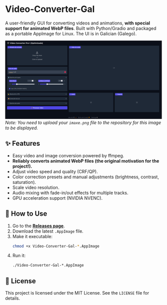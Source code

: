 # Video-Converter-Gal

A user-friendly GUI for converting videos and animations, **with special support for animated WebP files**. Built with Python/Gradio and packaged as a portable AppImage for Linux. The UI is in Galician (Galego).

![Screenshot of the app](imaxe.png)
*Note: You need to upload your `imaxe.png` file to the repository for this image to be displayed.*

## ✨ Features

* Easy video and image conversion powered by ffmpeg.
* **Reliably converts animated WebP files (the original motivation for the project!).**
* Adjust video speed and quality (CRF/QP).
* Color correction presets and manual adjustments (brightness, contrast, saturation).
* Scale video resolution.
* Audio mixing with fade-in/out effects for multiple tracks.
* GPU acceleration support (NVIDIA NVENC).

## 🚀 How to Use

1.  Go to the [**Releases page**](https://github.com/tonetxo/Video-Converter-Gal/releases).
2.  Download the latest `.AppImage` file.
3.  Make it executable:
    ```bash
    chmod +x Video-Converter-Gal-*.AppImage
    ```
4.  Run it:
    ```bash
    ./Video-Converter-Gal-*.AppImage
    ```

## 📄 License

This project is licensed under the MIT License. See the `LICENSE` file for details.
